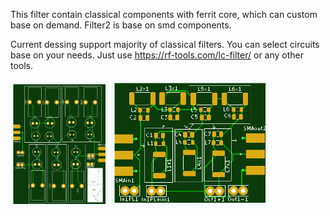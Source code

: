 This filter contain classical components with ferrit core, which can custom base on demand.
Filter2 is base on smd components.

Current dessing support majority of classical filters. You can select circuits base on your needs. Just use
https://rf-tools.com/lc-filter/ or any other tools.

![filter](classic-filter.png "classic filter")
![filter](smd-2filter.png "smd filter")
